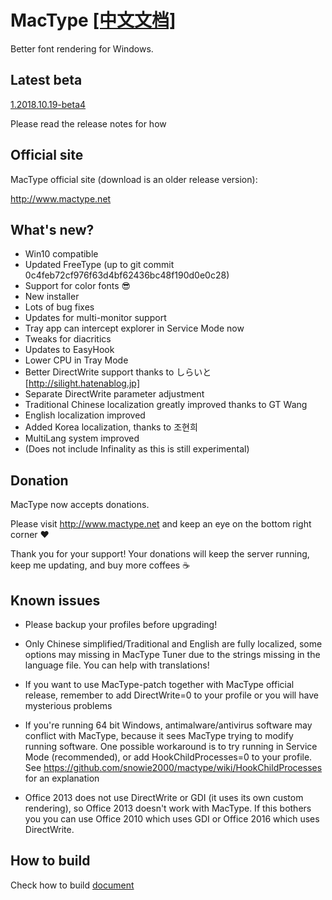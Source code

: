 MacType [[中文文档]](https://github.com/snowie2000/mactype/blob/master/doc/README_CHS.md)
========================

Better font rendering for Windows.

Latest beta
------------------

[1.2018.10.19-beta4](https://github.com/snowie2000/mactype/releases/tag/v1.2018.10.19-beta4)

Please read the release notes for how 

Official site
------------------

MacType official site (download is an older release version): 

http://www.mactype.net

What's new?
------------------

- Win10 compatible
- Updated FreeType (up to git commit 0c4feb72cf976f63d4bf62436bc48f190d0e0c28)
- Support for color fonts :sunglasses:
- New installer
- Lots of bug fixes
- Updates for multi-monitor support
- Tray app can intercept explorer in Service Mode now
- Tweaks for diacritics
- Updates to EasyHook
- Lower CPU in Tray Mode
- Better DirectWrite support thanks to しらいと[http://silight.hatenablog.jp]
- Separate DirectWrite parameter adjustment
- Traditional Chinese localization greatly improved thanks to GT Wang
- English localization improved
- Added Korea localization, thanks to 조현희
- MultiLang system improved
- (Does not include Infinality as this is still experimental)

Donation
------------------

MacType now accepts donations. 

Please visit http://www.mactype.net and keep an eye on the bottom right corner :heart:

Thank you for your support! Your donations will keep the server running, keep me updating, and buy more coffees :coffee:

Known issues
---------------

- Please backup your profiles before upgrading!

- Only Chinese simplified/Traditional and English are fully localized, some options may missing in MacType Tuner due to the strings missing in the language file. You can help with translations!

- If you want to use MacType-patch together with MacType official release, remember to add DirectWrite=0 to your profile or you will have mysterious problems

- If you're running 64 bit Windows, antimalware/antivirus software may conflict with MacType, because it sees MacType trying to modify running software. One possible workaround is to try running in Service Mode (recommended), or add HookChildProcesses=0 to your profile. See https://github.com/snowie2000/mactype/wiki/HookChildProcesses for an explanation

- Office 2013 does not use DirectWrite or GDI (it uses its own custom rendering), so Office 2013 doesn't work with MacType. If this bothers you you can use Office 2010 which uses GDI or Office 2016 which uses DirectWrite.

How to build
-------------

Check how to build [document](https://github.com/snowie2000/mactype/blob/master/doc/HOWTOBUILD.md)

